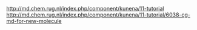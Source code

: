 



http://md.chem.rug.nl/index.php/component/kunena/11-tutorial
http://md.chem.rug.nl/index.php/component/kunena/11-tutorial/6038-cg-md-for-new-molecule
